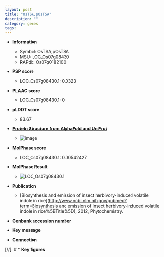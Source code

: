 ```yaml
---
layout: post
title: "OsTSA,pOsTSA"
description: ""
category: genes
tags: 
---
```


* **Information**  
    + Symbol: OsTSA,pOsTSA  
    + MSU: [LOC_Os07g08430](http://rice.plantbiology.msu.edu/cgi-bin/ORF_infopage.cgi?orf=LOC_Os07g08430)  
    + RAPdb: [Os07g0182100](http://rapdb.dna.affrc.go.jp/viewer/gbrowse_details/irgsp1?name=Os07g0182100)  

* **PSP score**  
    + LOC_Os07g08430.1: 0.0323 

* **PLAAC score**  
    + LOC_Os07g08430.1: 0 

* **pLDDT score**
    + 83.67

* **[Protein Structure from AlphaFold and UniProt](https://www.uniprot.org/uniprotkb/Q6ZL61/entry#structure)**
    + ![image](https://ricepsp.github.io/images/Q6/AF-Q6ZL61-F1.png)

* **MolPhase score**
    + LOC_Os07g08430.1: 0.00542427

* **MolPhase Result**
    + ![LOC_Os07g08430.1](https://304243504.github.io/Pictures/LOC_Os07g/LOC_Os07g08430.1.png)

* **Publication**  
    + [Biosynthesis and emission of insect herbivory-induced volatile indole in rice](http://www.ncbi.nlm.nih.gov/pubmed?term=Biosynthesis and emission of insect herbivory-induced volatile indole in rice%5BTitle%5D), 2012, Phytochemistry.

* **Genbank accession number**  

* **Key message**  

* **Connection**  

[//]: # * **Key figures**  



